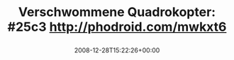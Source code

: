 ---
retweeted: false
source: <a href="http://twitter.com" rel="nofollow">Twitter Web Client</a>
entities:
  hashtags:
  - text: 25c3
    indices:
    - '28'
    - '33'
  symbols: []
  user_mentions: []
  urls: []
display_text_range:
- '0'
- '61'
favorite_count: '0'
id_str: '1082365969'
truncated: false
retweet_count: '0'
id: '1082365969'
created_at: Sun Dec 28 15:22:26 +0000 2008
favorited: false
full_text: 'Verschwommene Quadrokopter: #25c3  http://phodroid.com/mwkxt6'
lang: de
tags:
- 25c3
- pesos/twitter
date: '2008-12-28T15:22:26+00:00'
src: https://twitter.com/bascht/status/1082365969
original_url: https://twitter.com/bascht/status/1082365969
type: twitter_tweet
text: 'Verschwommene Quadrokopter: #25c3  http://phodroid.com/mwkxt6'
title: 'Verschwommene Quadrokopter: #25c3  http://phodroid.com/mwkxt6

  '

---